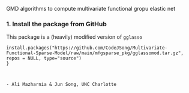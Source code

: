 GMD algorithms to compute multivariate functional gropu elastic net

### 1. Install the package from GitHub 
This package is a (heavily) modified version of ``gglasso``

```{
install.packages("https://github.com/CodeJSong/Multivariate-Functional-Sparse-Model/raw/main/mfgsparse_pkg/gglassomod.tar.gz",  repos = NULL, type="source")
}



- Ali Mazharnia & Jun Song, UNC Charlotte
